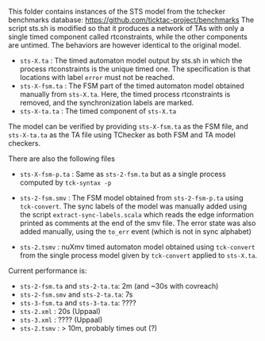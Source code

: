 This folder contains instances of the STS model from the tchecker benchmarks database: https://github.com/ticktac-project/benchmarks
The script sts.sh is modified so that it produces a network of TAs with only a single timed component called rtconstraints,
while the other components are untimed. The behaviors are however identical to the original model.

- `sts-X.ta` : The timed automaton model output by sts.sh in which the process rtconstraints is the unique timed one. The specification is that
  locations with label `error` must not be reached.
- `sts-X-fsm.ta` : The FSM part of the timed automaton model obtained manually from `sts-X.ta`. Here, the timed process rtconstraints is removed,
  and the synchronization labels are marked.
- `sts-X-ta.ta` : The timed component of `sts-X.ta`
  
The model can be verified by providing `sts-X-fsm.ta` as the FSM file, and `sts-X-ta.ta` as the TA file using TChecker as both FSM and TA model checkers.

There are also the following files
- `sts-X-fsm-p.ta` : Same as `sts-2-fsm.ta` but as a single process computed by `tck-syntax -p`
- `sts-2-fsm.smv` : The FSM model obtained from `sts-2-fsm-p.ta` using `tck-convert`.
  The sync labels of the model was manually added using the script `extract-sync-labels.scala`
  which reads the edge information printed as comments at the end of the smv file.
  The error state was also added manually, using the `to_err` event (which is not in sync alphabet)

- `sts-2.tsmv` : nuXmv timed automaton model obtained using `tck-convert` from the single process model
  given by `tck-convert` applied to `sts-X.ta`.

Current performance is:
- `sts-2-fsm.ta` and `sts-2-ta.ta`: 2m (and ~30s with covreach)
- `sts-2-fsm.smv` and `sts-2-ta.ta`: 7s
- `sts-3-fsm.ta` and `sts-3-ta.ta`: ????
- `sts-2.xml` : 20s (Uppaal)
- `sts-3.xml` : ???? (Uppaal)
- `sts-2.tsmv` : > 10m, probably times out (?)